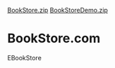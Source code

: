 [BookStore.zip](https://github.com/KingUB01/BookStore.com/files/9074121/BookStore.zip)
[BookStoreDemo.zip](https://github.com/KingUB01/BookStore.com/files/9074123/BookStoreDemo.zip)
# BookStore.com
EBookStore
